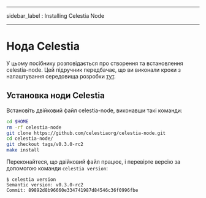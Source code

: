 - - -
sidebar_label : Installing Celestia Node
- - -

# Нода Celestia

У цьому посібнику розповідається про створення та встановлення celestia-node. Цей підручник передбачає, що ви виконали кроки з налаштування середовища розробки [тут](./environment.md).

## Установка ноди Celestia

Встановіть двійковий файл celestia-node, виконавши такі команди:

```sh
cd $HOME
rm -rf celestia-node
git clone https://github.com/celestiaorg/celestia-node.git
cd celestia-node/
git checkout tags/v0.3.0-rc2
make install
```

Переконайтеся, що двійковий файл працює, і перевірте версію за допомогою команди `celestia version`:

```console
$ celestia version
Semantic version: v0.3.0-rc2
Commit: 89892d8b96660e334741987d84546c36f0996fbe
```

